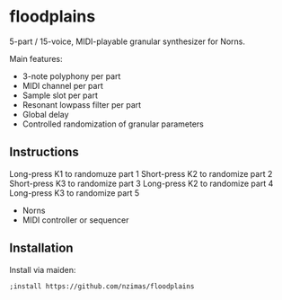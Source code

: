 # floodplains

5-part / 15-voice, MIDI-playable granular synthesizer for Norns.

Main features:

 - 3-note polyphony per part
 - MIDI channel per part
 - Sample slot per part
 - Resonant lowpass filter per part
 - Global delay
 - Controlled randomization of granular parameters

## Instructions

Long-press K1 to randomuze part 1
Short-press K2 to randomize part 2
Short-press K3 to randomize part 3
Long-press K2 to randomize part 4
Long-press K3 to randomize part 5

 - Norns
 - MIDI controller or sequencer

## Installation

Install via maiden:
```
;install https://github.com/nzimas/floodplains
```
